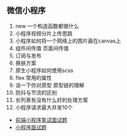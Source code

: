 ## 微信小程序

1. new 一个构造函数都做什么
2. 小程序视频分片上传思路
3. 小程序如何将一个网络上的图片画在canvas上
4. 组件间传值 页面间传值
5. 订阅与发布
6. 换肤方案
7. 原生小程序如何使用scss
8. flex 常用的属性 
9. 谈一下你对原型 原型链的理解
9. 防抖与节流的区别 
10. 长列表有没有什么好的处理方案
11. 小程序请求最大并发10个


- [前端小程序笔试面试题](https://juejin.im/post/6844903966342381581)
- [小程序面试题](https://juejin.im/post/6844903793721622542)
